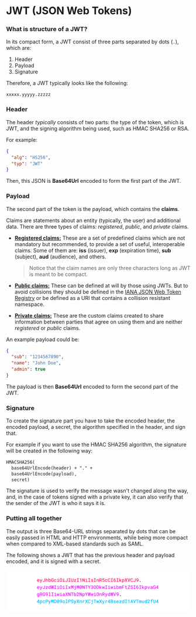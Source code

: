 # JWT (JSON Web Tokens)

### What is structure of a JWT?

In its compact form, a JWT consist of three parts separated by dots (`.`), which are:

1. Header
2. Payload
3. Signature

Therefore, a JWT typically looks like the following:

```
xxxxx.yyyyy.zzzzz
```

### Header

The header _typically_ consists of two parts: the type of the token, which is JWT, and the signing algorithm being used, such as HMAC SHA256 or RSA.

For example:

```json
{
  "alg": "HS256",
  "typ": "JWT"
}
```

Then, this JSON is **Base64Url** encoded to form the first part of the JWT.

### Payload

The second part of the token is the payload, which contains the **claims**.

Claims are statements about an entity (typically, the user) and additional data.
There are three types of claims: _registered_, _public_, and _private_ claims.

- **[Registered claims:](https://tools.ietf.org/html/rfc7519#section-4.1)** These are a set of predefined claims which are not mandatory but recommended, to provide a set of useful, interoperable claims.
  Some of them are: **iss** (issuer), **exp** (expiration time), **sub** (subject), **aud** (audience), and others.

  > Notice that the claim names are only three characters long as JWT is meant to be compact.

- **[Public claims:](https://tools.ietf.org/html/rfc7519#section-4.2)** These can be defined at will by those using JWTs.
  But to avoid collisions they should be defined in the [IANA JSON Web Token Registry](https://www.iana.org/assignments/jwt/jwt.xhtml) or be defined as a URI that contains a collision resistant namespace.

- **[Private claims:](https://tools.ietf.org/html/rfc7519#section-4.3)** These are the custom claims created to share information between parties that agree on using them and are neither _registered_ or _public_ claims.

An example payload could be:

```json
{
  "sub": "1234567890",
  "name": "John Doe",
  "admin": true
}
```

The payload is then **Base64Url** encoded to form the second part of the JWT.

### Signature

To create the signature part you have to take the encoded header, the encoded payload, a secret, the algorithm specified in the header, and sign that.

For example if you want to use the HMAC SHA256 algorithm, the signature will be created in the following way:

```
HMACSHA256(
  base64UrlEncode(header) + "." +
  base64UrlEncode(payload),
  secret)
```

The signature is used to verify the message wasn't changed along the way, and, in the case of tokens signed with a private key, it can also verify that the sender of the JWT is who it says it is.

### Putting all together

The output is three Base64-URL strings separated by dots that can be easily passed in HTML and HTTP environments, while being more compact when compared to XML-based standards such as SAML.

The following shows a JWT that has the previous header and payload encoded, and it is signed with a secret.

![jwt.png](jwt.png)